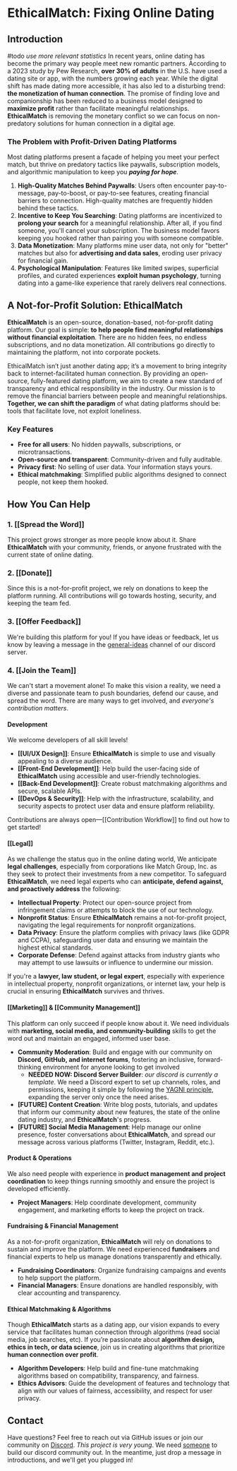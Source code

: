 # EthicalMatch: Fixing Online Dating

## Introduction
#todo *use more relevant statistics*
In recent years, online dating has become the primary way people meet new romantic partners. According to a 2023 study by Pew Research, **over 30% of adults** in the U.S. have used a dating site or app, with the numbers growing each year. While the digital shift has made dating more accessible, it has also led to a disturbing trend: **the monetization of human connection**. The promise of finding love and companionship has been reduced to a business model designed to **maximize profit** rather than facilitate meaningful relationships. **EthicalMatch** is removing the monetary conflict so we can focus on non-predatory solutions for human connection in a digital age.

### The Problem with Profit-Driven Dating Platforms
Most dating platforms present a façade of helping you meet your perfect match, but thrive on predatory tactics like paywalls, subscription models, and algorithmic manipulation to keep you ***paying for hope***.
1. **High-Quality Matches Behind Paywalls**: Users often encounter pay-to-message, pay-to-boost, or pay-to-see features, creating financial barriers to connection. High-quality matches are frequently hidden behind these tactics.
2. **Incentive to Keep You Searching**: Dating platforms are incentivized to **prolong your search** for a meaningful relationship. After all, if you find someone, you'll cancel your subscription. The business model favors keeping you hooked rather than pairing you with someone compatible.    
3. **Data Monetization**: Many platforms mine user data, not only for "better" matches but also for **advertising and data sales**, eroding user privacy for financial gain.    
4. **Psychological Manipulation**: Features like limited swipes, superficial profiles, and curated experiences **exploit human psychology**, turning dating into a game-like experience that rarely delivers real connections.    

## A Not-for-Profit Solution: EthicalMatch
**EthicalMatch** is an open-source, donation-based, not-for-profit dating platform. Our goal is simple: **to help people find meaningful relationships without financial exploitation**. There are no hidden fees, no endless subscriptions, and no data monetization. All contributions go directly to maintaining the platform, not into corporate pockets.

EthicalMatch isn’t just another dating app; it’s a movement to bring integrity back to internet-facilitated human connection. By providing an open-source, fully-featured dating platform, we aim to create a new standard of transparency and ethical responsibility in the industry. Our mission is to remove the financial barriers between people and meaningful relationships.
**Together, we can shift the paradigm** of what dating platforms should be: tools that facilitate love, not exploit loneliness.

### Key Features
- **Free for all users**: No hidden paywalls, subscriptions, or microtransactions.
- **Open-source and transparent**: Community-driven and fully auditable.
- **Privacy first**: No selling of user data. Your information stays yours.
- **Ethical matchmaking**: Simplified public algorithms designed to connect people, not keep them hooked.

## How You Can Help
### 1. [[Spread the Word]]
This project grows stronger as more people know about it. Share **EthicalMatch** with your community, friends, or anyone frustrated with the current state of online dating.

### 2. [[Donate]]
Since this is a not-for-profit project, we rely on donations to keep the platform running. All contributions will go towards hosting, security, and keeping the team fed.

### 3. [[Offer Feedback]]
We're building this platform for you! If you have ideas or feedback, let us know by leaving a message in the [general-ideas](https://discord.gg/K6BKm39w6Q) channel of our discord server.

### 4. [[Join the Team]]
We can't start a movement alone! To make this vision a reality, we need a diverse and passionate team to push boundaries, defend our cause, and spread the word. There are many ways to get involved, and *everyone's contribution matters*. 
#### Development
We welcome developers of all skill levels!
- **[[UI/UX Design]]**: Ensure **EthicalMatch** is simple to use and visually appealing to a diverse audience.
- **[[Front-End Development]]**: Help build the user-facing side of **EthicalMatch** using accessible and user-friendly technologies.
- **[[Back-End Development]]**: Create robust matchmaking algorithms and secure, scalable APIs.
- **[[DevOps & Security]]**: Help with the infrastructure, scalability, and security aspects to protect user data and ensure platform reliability.

Contributions are always open—[[Contribution Workflow]] to find out how to get started!

#### [[Legal]]
As we challenge the status quo in the online dating world, We anticipate **legal challenges**, especially from corporations like Match Group, Inc. as they seek to protect their investments from a new competitor. To safeguard **EthicalMatch**, we need legal experts who can **anticipate, defend against, and proactively address** the following:
- **Intellectual Property**: Protect our open-source project from infringement claims or attempts to block the use of our technology.
- **Nonprofit Status**: Ensure **EthicalMatch** remains a not-for-profit project, navigating the legal requirements for nonprofit organizations.
- **Data Privacy**: Ensure the platform complies with privacy laws (like GDPR and CCPA), safeguarding user data and ensuring we maintain the highest ethical standards.
- **Corporate Defense**: Defend against attacks from industry giants who may attempt to use lawsuits or influence to undermine our mission.

If you're a **lawyer, law student, or legal expert**, especially with experience in intellectual property, nonprofit organizations, or internet law, your help is crucial in ensuring **EthicalMatch** survives and thrives.

#### [[Marketing]] & [[Community Management]]
This platform can only succeed if people know about it. We need individuals with **marketing, social media, and community-building** skills to get the word out and maintain an engaged, informed user base.
- **Community Moderation**: Build and engage with our community on **Discord, GitHub, and internet forums**, fostering an inclusive, forward-thinking environment for anyone looking to get involved
	- **NEEDED NOW: Discord Server Builder**: *our discord is currently a template*. We need a Discord expert to set up channels, roles, and permissions, keeping it simple by following the [YAGNI principle](https://en.wikipedia.org/wiki/You_aren%27t_gonna_need_it), expanding the server only once the need arises.
- **[FUTURE] Content Creation**: Write blog posts, tutorials, and updates that inform our community about new features, the state of the online dating industry, and **EthicalMatch**'s progress.
- **[FUTURE] Social Media Management**: Help manage our online presence, foster conversations about **EthicalMatch**, and spread our message across various platforms (Twitter, Instagram, Reddit, etc.).

#### Product & Operations
We also need people with experience in **product management and project coordination** to keep things running smoothly and ensure the project is developed efficiently.
- **Project Managers**: Help coordinate development, community engagement, and marketing efforts to keep the project on track.

#### Fundraising & Financial Management
As a not-for-profit organization, **EthicalMatch** will rely on donations to sustain and improve the platform. We need experienced **fundraisers** and financial experts to help us manage donations transparently and ethically.
- **Fundraising Coordinators**: Organize fundraising campaigns and events to help support the platform.
- **Financial Managers**: Ensure donations are handled responsibly, with clear accounting and transparency.

#### Ethical Matchmaking & Algorithms
Though **EthicalMatch** starts as a dating app, our vision expands to every service that facilitates human connection through algorithms (read social media, job searches, etc). If you’re passionate about **algorithm design, ethics in tech, or data science**, join us in creating algorithms that prioritize **human connection over profit**.
- **Algorithm Developers**: Help build and fine-tune matchmaking algorithms based on compatibility, transparency, and fairness.
- **Ethics Advisors**: Guide the development of features and technology that align with our values of fairness, accessibility, and respect for user privacy.

## Contact
Have questions? Feel free to reach out via GitHub issues or join our community on [Discord](https://discord.gg/P7qfVuqMXz).
*This project is very young*. We need [someone](#Marketing%20&%20Community%20Management) to build our discord community out. In the meantime, just drop a message in introductions, and we'll get you plugged in!